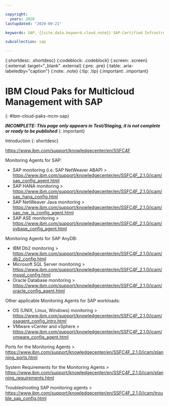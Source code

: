 ```yaml
---

copyright:
  years: 2020
lastupdated: "2020-09-21"

keywords: SAP, {{site.data.keyword.cloud_notm}} SAP-Certified Infrastructure, {{site.data.keyword.ibm_cloud_sap}}, SAP Workloads, IBM Cloud Paks

subcollection: sap

---
```


{:shortdesc: .shortdesc}
{:codeblock: .codeblock}
{:screen: .screen}
{:external: target="_blank" .external}
{:pre: .pre}
{:table: .aria-labeledby="caption"}
{:note: .note}
{:tip: .tip}
{:important: .important}

# IBM Cloud Paks for Multicloud Management with SAP
{: #ibm-cloud-paks-mcm-sap}

**_INCOMPLETE: This page only appears in Test/Staging, it is not complete or ready to be published_**
{: important}

Introduction
{: shortdesc}

https://www.ibm.com/support/knowledgecenter/en/SSFC4F


Monitoring Agents for SAP:
- SAP monitoring (i.e. SAP NetWeaver ABAP) > https://www.ibm.com/support/knowledgecenter/en/SSFC4F_2.1.0/icam/sap_config_agent.html
- SAP HANA monitoring > https://www.ibm.com/support/knowledgecenter/en/SSFC4F_2.1.0/icam/sap_hana_config.html
- SAP NetWeaver Java monitoring > https://www.ibm.com/support/knowledgecenter/en/SSFC4F_2.1.0/icam/sap_nw_js_config_agent.html
- SAP ASE monitoring > https://www.ibm.com/support/knowledgecenter/en/SSFC4F_2.1.0/icam/sybase_config_agent.html

Monitoring Agents for SAP AnyDB:
- IBM Db2 monitoring > https://www.ibm.com/support/knowledgecenter/en/SSFC4F_2.1.0/icam/db2_config.html
- Microsoft SQL Server monitoring > https://www.ibm.com/support/knowledgecenter/en/SSFC4F_2.1.0/icam/mssql_config.html
- Oracle Database monitoring > https://www.ibm.com/support/knowledgecenter/en/SSFC4F_2.1.0/icam/oracle_config_agent.html

Other applicable Monitoring Agents for SAP workloads:
- OS (UNIX, Linux, Windows) monitoring > https://www.ibm.com/support/knowledgecenter/en/SSFC4F_2.1.0/icam/osagent_config_intro.html
- VMware vCenter and vSphere > https://www.ibm.com/support/knowledgecenter/en/SSFC4F_2.1.0/icam/vmware_config_agent.html


Ports for the Monitoring Agents > https://www.ibm.com/support/knowledgecenter/en/SSFC4F_2.1.0/icam/planning_ports.html

System Requirements for the Monitoring Agents > https://www.ibm.com/support/knowledgecenter/en/SSFC4F_2.1.0/icam/planning_requirements.html

Troubleshooting SAP monitoring agents > https://www.ibm.com/support/knowledgecenter/en/SSFC4F_2.1.0/icam/trouble_sap_config.html

